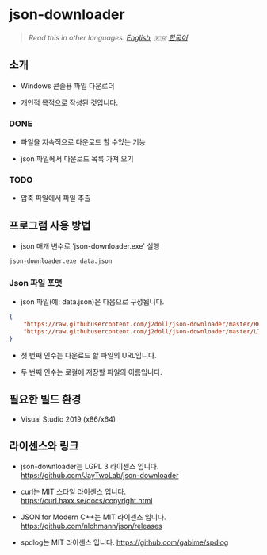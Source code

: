 # json-downloader

> *Read this in other languages: [English](README.md), :kr: [한국어](README.ko.md)*

## 소개

- Windows 콘솔용 파일 다운로더

- 개인적 목적으로 작성된 것입니다.

### DONE

- 파일을 지속적으로 다운로드 할 수있는 기능

- json 파일에서 다운로드 목록 가져 오기

### TODO

- 압축 파일에서 파일 추출

## 프로그램 사용 방법

- json 매개 변수로 'json-downloader.exe' 실행

```cmd
json-downloader.exe data.json
```

### Json 파일 포맷

- json 파일(예: data.json)은 다음으로 구성됩니다.

```json
{
	"https://raw.githubusercontent.com/j2doll/json-downloader/master/README.md" : "README.md" ,
	"https://raw.githubusercontent.com/j2doll/json-downloader/master/LICENSE" : "LICENSE" 
}
```

- 첫 번째 인수는 다운로드 할 파일의 URL입니다.

- 두 번째 인수는 로컬에 저장할 파일의 이름입니다.

## 필요한 빌드 환경

- Visual Studio 2019 (x86/x64)

## 라이센스와 링크

- json-downloader는 LGPL 3 라이센스 입니다. https://github.com/JayTwoLab/json-downloader 

- curl는 MIT 스타일 라이센스 입니다. https://curl.haxx.se/docs/copyright.html

- JSON for Modern C++는 MIT 라이센스 입니다. https://github.com/nlohmann/json/releases

- spdlog는 MIT 라이센스 입니다. https://github.com/gabime/spdlog

